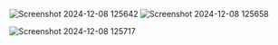 ![Screenshot 2024-12-08 125642](https://github.com/user-attachments/assets/7a632511-7ac1-411f-acf1-841b49007a1b)
![Screenshot 2024-12-08 125658](https://github.com/user-attachments/assets/bc261195-6b8f-4acb-b84f-e7172a20b345)

![Screenshot 2024-12-08 125717](https://github.com/user-attachments/assets/5d6e6c70-d598-4040-863e-d4301a816bc9)
